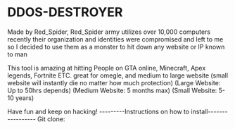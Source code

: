 # DDOS-DESTROYER
Made by Red_Spider, Red_Spider army utilizes over 10,000 computers recently their organization and identities  were compromised and left to me so I decided to use them as a monster to hit down any website or IP known to man 

This tool is amazing at hitting People on GTA online, Minecraft, Apex legends, Fortnite ETC. 
great for omegle, and medium to large website (small website will instantly die no matter how much protection) 
(Large Website: Up to 50hrs depends)
(Medium Website: 5 months max)
(Small Website: 5-10 years) 

Have fun and keep on hacking!
---------Instructions on how to install-----------------
Git clone: 


